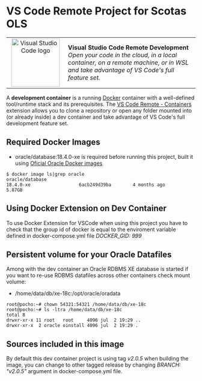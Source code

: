 # VS Code Remote Project for Scotas OLS

<table style="width: 100%; border-style: none;"><tr>
<td style="width: 140px; text-align: center;"><a href="https://aka.ms/vscode-remote/download/extension"><img width="128px" src="https://microsoft.github.io/vscode-remote-release/images/remote-extensionpack.png" alt="Visual Studio Code logo"/></a></td>
<td>
<strong>Visual Studio Code Remote Development</strong><br />
<i>Open your code in the cloud, in a local container, on a remote machine, or in WSL and take advantage of VS Code's full feature set.
</td>
</tr></table>

A **development container** is a running [Docker](https://www.docker.com) container with a well-defined tool/runtime stack and its prerequisites. The [VS Code Remote - Containers](https://aka.ms/vscode-remote/download/containers) extension allows you to clone a repository or open any folder mounted into (or already inside) a dev container and take advantage of VS Code's full development feature set.

## Required Docker Images

- oracle/database:18.4.0-xe is required before running this project, built it using [Oficial Oracle Docker images](https://github.com/oracle/docker-images/tree/master/OracleDatabase/SingleInstance)

```console
$ docker image ls|grep oracle
oracle/database                                                    18.4.0-xe                  6acb249d39ba        4 months ago        5.87GB
```

## Using Docker Extension on Dev Container

To use Docker Extension for VSCode when using this project you have to check that the group id of docker is equal to the enviroment variable defined in docker-compose.yml file *DOCKER_GID: 999*

## Persistent volume for your Oracle Datafiles

Among with the dev container an Oracle RDBMS XE database is started if you want to re-use RDBMS datafiles across other containers check mount volume:

- /home/data/db/xe-18c:/opt/oracle/oradata

```console
root@pocho:~# chown 54321:54321 /home/data/db/xe-18c
root@pocho:~# ls -ltra /home/data/db/xe-18c
total 8
drwxr-xr-x 11 root   root     4096 jul  2 19:29 ..
drwxr-xr-x  2 oracle oinstall 4096 jul  2 19:29 .
```

## Sources included in this image

By default this dev container project is using tag *v2.0.5* when building the image, you can change to other tagged release by changing *BRANCH: "v2.0.5"* argument in docker-compose.yml file.
